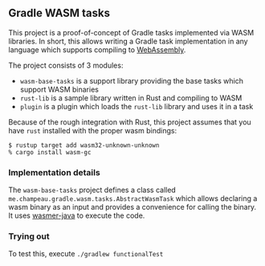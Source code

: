 ## Gradle WASM tasks

This project is a proof-of-concept of Gradle tasks implemented via WASM libraries.
In short, this allows writing a Gradle task implementation in any language which supports compiling to [WebAssembly](https://webassembly.org/).

The project consists of 3 modules:

- `wasm-base-tasks` is a support library providing the base tasks which support WASM binaries
- `rust-lib` is a sample library written in Rust and compiling to WASM
- `plugin` is a plugin which loads the `rust-lib` library and uses it in a task

Because of the rough integration with Rust, this project assumes that you have `rust` installed with the proper wasm bindings:

```
$ rustup target add wasm32-unknown-unknown
% cargo install wasm-gc
```

### Implementation details

The `wasm-base-tasks` project defines a class called `me.champeau.gradle.wasm.tasks.AbstractWasmTask` which allows declaring a wasm binary as an input and provides a convenience for calling the binary.
It uses [wasmer-java](https://github.com/wasmerio/wasmer-java) to execute the code.

### Trying out

To test this, execute `./gradlew functionalTest`